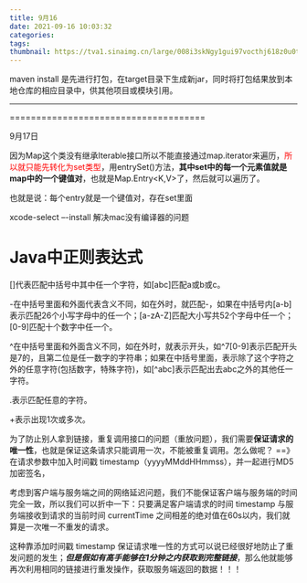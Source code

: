 ```yaml
---
title: 9月16
date: 2021-09-16 10:03:32
categories:
tags:
thumbnail: https://tva1.sinaimg.cn/large/008i3skNgy1gui97vocthj618z0u0tp702.jpg
---
```

maven install 是先进行打包，在target目录下生成新jar，同时将打包结果放到本地仓库的相应目录中，供其他项目或模块引用。

---

=====================================

9月17日

因为Map这个类没有继承Iterable接口所以不能直接通过map.iterator来遍历，<span style=color:red>所以就只能先转化为set类型</span>，用entrySet()方法，**其中set中的每一个元素值就是map中的一个键值对**，也就是Map.Entry<K,V>了，然后就可以遍历了。

也就是说：每个entry就是一个键值对，存在set里面



xcode-select –-install 解决mac没有编译器的问题

# Java中正则表达式

[]代表匹配中括号中其中任一个字符，如[abc]匹配a或b或c。

-在中括号里面和外面代表含义不同，如在外时，就匹配-，如果在中括号内[a-b]表示匹配26个小写字母中的任一个；[a-zA-Z]匹配大小写共52个字母中任一个；[0-9]匹配十个数字中任一个。

^在中括号里面和外面含义不同，如在外时，就表示开头，如^7[0-9]表示匹配开头是7的，且第二位是任一数字的字符串；如果在中括号里面，表示除了这个字符之外的任意字符(包括数字，特殊字符)，如[^abc]表示匹配出去abc之外的其他任一字符。

.表示匹配任意的字符。

+表示出现1次或多次。



为了防止别人拿到链接，重复调用接口的问题（重放问题），我们需要**保证请求的唯一性**，也就是保证这条请求只能调用一次，不能被重复调用。怎么做呢？ ==》 在请求参数中加入时间戳 timestamp（yyyyMMddHHmmss），并一起进行MD5加密签名，

考虑到客户端与服务端之间的网络延迟问题，我们不能保证客户端与服务端的时间完全一致，所以我们可以折中一下：只要满足客户端请求的时间 timestamp 与服务端接收到请求的当前时间 currentTime 之间相差的绝对值在60s以内，我们就算是一次唯一不重发的请求。

这种靠添加时间戳 timestamp 保证请求唯一性的方式可以说已经很好地防止了重发问题的发生；***但是假如有高手能够在1分钟之内获取到完整链接***，那么他就能够再次利用相同的链接进行重发操作，获取服务端返回的数据！！！
